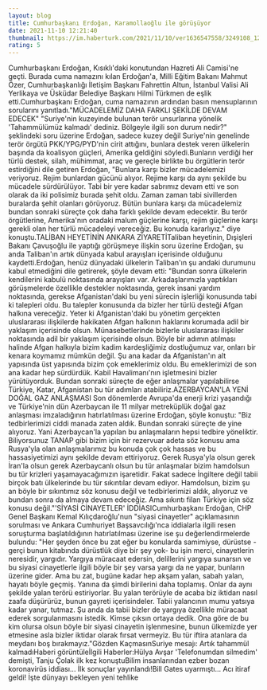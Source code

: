 ```yaml
--- 
layout: blog
title: Cumhurbaşkanı Erdoğan, Karamollaoğlu ile görüşüyor
date: 2021-11-10 12:21:40
thumbnail: https://im.haberturk.com/2021/11/10/ver1636547558/3249108_1200x627.jpg
rating: 5
---
```

Cumhurbaşkanı Erdoğan, Kısıklı'daki konutundan Hazreti Ali Camisi'ne geçti. Burada cuma namazını kılan Erdoğan'a, Milli Eğitim Bakanı Mahmut Özer, Cumhurbaşkanlığı İletişim Başkanı Fahrettin Altun, İstanbul Valisi Ali Yerlikaya ve Üsküdar Belediye Başkanı Hilmi Türkmen de eşlik etti.Cumhurbaşkanı Erdoğan, cuma namazının ardından basın mensuplarının sorularını yanıtladı."MÜCADELEMİZ DAHA FARKLI ŞEKİLDE DEVAM EDECEK" "Suriye'nin kuzeyinde bulunan terör unsurlarına yönelik 'Tahammülümüz kalmadı' dediniz. Bölgeyle ilgili son durum nedir?" şeklindeki soru üzerine Erdoğan, sadece kuzey değil Suriye'nin genelinde terör örgütü PKK/YPG/PYD'nin cirit attığını, bunlara destek veren ülkelerin başında da koalisyon güçleri, Amerika geldiğini söyledi.Bunların verdiği her türlü destek, silah, mühimmat, araç ve gereçle birlikte bu örgütlerin terör estirdiğini dile getiren Erdoğan, "Bunlara karşı bizler mücadelemizi veriyoruz. Rejim bunlardan gücünü alıyor. Rejime karşı da aynı şekilde bu mücadele sürdürülüyor. Tabi bir yere kadar sabrımız devam etti ve son olarak da iki polisimiz burada şehit oldu. Zaman zaman tabi sivillerden buralarda şehit olanları görüyoruz. Bütün bunlara karşı da mücadelemiz bundan sonraki süreçte çok daha farklı şekilde devam edecektir. Bu terör örgütlerine, Amerika'nın oradaki malum güçlerine karşı, rejim güçlerine karşı gerekli olan her türlü mücadeleyi vereceğiz. Bu konuda kararlıyız." diye konuştu.TALİBAN HEYETİNİN ANKARA ZİYARETİTaliban heyetinin, Dışişleri Bakanı Çavuşoğlu ile yaptığı görüşmeye ilişkin soru üzerine Erdoğan, şu anda Taliban'ın artık dünyada kabul arayışları içerisinde olduğunu kaydetti.Erdoğan, henüz dünyadaki ülkelerin Taliban'ın şu andaki durumunu kabul etmediğini dile getirerek, şöyle devam etti:  "Bundan sonra ülkelerin kendilerini kabulü noktasında arayışları var. Arkadaşlarımızla yaptıkları görüşmelerde özellikle destekler noktasında, gerek insani yardım noktasında, gerekse Afganistan'daki bu yeni sürecin işlerliği konusunda tabi ki talepleri oldu. Bu talepler konusunda da bizler her türlü desteği Afgan halkına vereceğiz. Yeter ki Afganistan'daki bu yönetim gerçekten uluslararası ilişkilerde hakikaten Afgan halkının haklarını korumada adil bir yaklaşım içerisinde olsun. Münasebetlerinde bizlerle uluslararası ilişkiler noktasında adil bir yaklaşım içerisinde olsun. Böyle bir adımın atılması halinde Afgan halkıyla bizim kadim kardeşliğimiz dostluğumuz var, onları bir kenara koymamız mümkün değil. Şu ana kadar da Afganistan'ın alt yapısında üst yapısında bizim çok emeklerimiz oldu. Bu emeklerimizi de son ana kadar hep sürdürdük. Kabil Havalimanı'nın işletmesini bizler yürütüyorduk. Bundan sonraki süreçte de eğer anlaşmalar yapılabilirse Türkiye, Katar, Afganistan bu tür adımları atabiliriz.AZERBAYCAN'LA YENİ DOĞAL GAZ ANLAŞMASI Son dönemlerde Avrupa'da enerji krizi yaşandığı ve Türkiye'nin dün Azerbaycan ile 11 milyar metreküplük doğal gaz anlaşması imzaladığının hatırlatılması üzerine Erdoğan, şöyle konuştu:  "Biz tedbirlerimizi ciddi manada zaten aldık. Bundan sonraki süreçte de yine alıyoruz. Yani Azerbaycan'la yapılan bu anlaşmaların hepsi tedbire yöneliktir. Biliyorsunuz TANAP gibi bizim için bir rezervuar adeta söz konusu ama Rusya'yla olan anlaşmalarımız bu konuda çok çok hassas ve bu hassasiyetimizi aynı şekilde devam ettiriyoruz. Gerek Rusya'yla olsun gerek İran'la olsun gerek Azerbaycanlı olsun bu tür anlaşmalar bizim hamdolsun bu tür krizleri yaşamayacağımızın işaretidir. Fakat sadece İngiltere değil tabii birçok batı ülkelerinde bu tür sıkıntılar devam ediyor. Hamdolsun, bizim şu an böyle bir sıkıntımız söz konusu değil ve tedbirlerimizi aldık, alıyoruz ve bundan sonra da almaya devam edeceğiz. Ama sıkıntı filan Türkiye için söz konusu değil."'SİYASİ CİNAYETLER' İDDİASICumhurbaşkanı Erdoğan, CHP Genel Başkanı Kemal Kılıçdaroğlu'nun "siyasi cinayetler" açıklamasının sorulması ve Ankara Cumhuriyet Başsavcılığı'nca iddialarla ilgili resen soruşturma başlatıldığının hatırlatılması üzerine ise şu değerlendirmelerde bulundu:  "Her şeyden önce bu zat eğer bu konularda samimiyse, dürüstse -gerçi bunun kitabında dürüstlük diye bir şey yok- bu işin merci, cinayetlerin neresidir, yargıdır. Yargıya müracaat edersin, delillerini yargıya sunarsın ve bu siyasi cinayetlerle ilgili böyle bir şey varsa yargı da ne yapar, bunların üzerine gider. Ama bu zat, bugüne kadar hep akşam yalan, sabah yalan, hayatı böyle geçmiş. Yanına da şimdi birilerini daha toplamış. Onlar da aynı şekilde yalan terörü estiriyorlar. Bu yalan terörüyle de acaba biz iktidarı nasıl zaafa düşürürüz, bunun gayreti içerisindeler. Tabii yalancının mumu yatsıya kadar yanar, tutmaz. Şu anda da tabii bizler de yargıya özellikle müracaat ederek sorgulanmasını istedik. Kimse çıksın ortaya dedik. Ona göre de bu kim olursa olsun böyle bir siyasi cinayetin işlenmesine, bunun ülkemizde yer etmesine asla bizler iktidar olarak fırsat vermeyiz. Bu tür iftira atanlara da meydanı boş bırakmayız."Gözden KaçmasınSuriye mesajı: Artık tahammül kalmadıHaberi görüntüleİlgili Haberler:Hülya Avşar 'Telefonumdan silmedim' demişti, Tanju Çolak ilk kez konuştuBilim insanlarından ezber bozan koronavirüs iddiası... İlk sonuçlar yayınlandı!Bill Gates uyarmıştı... Acı itiraf geldi! İşte dünyayı bekleyen yeni tehlike 